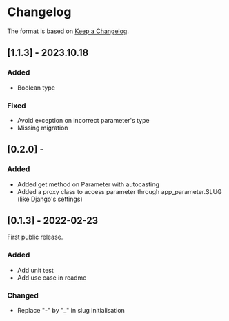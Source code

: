 # Changelog

The format is based on [Keep a Changelog](https://keepachangelog.com/en/1.0.0/).


## [1.1.3] - 2023.10.18

### Added
* Boolean type

### Fixed
* Avoid exception on incorrect parameter's type
* Missing migration

## [0.2.0] - 

### Added
* Added get method on Parameter with autocasting
* Added a proxy class to access parameter through app_parameter.SLUG (like Django's settings)

## [0.1.3] - 2022-02-23

First public release.

### Added
* Add unit test
* Add use case in readme

### Changed
* Replace "-" by "_" in slug initialisation


